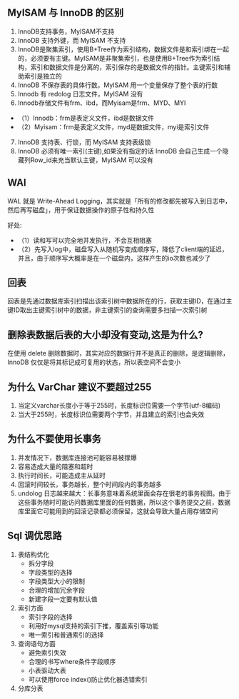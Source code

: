 ## MyISAM 与 InnoDB 的区别

1. InnoDB支持事务，MyISAM不支持 
2. InnoDB 支持外键，而 MyISAM 不支持 
3. InnoDB是聚集索引，使用B+Tree作为索引结构，数据文件是和索引绑在一起的，必须要有主键。MyISAM是非聚集索引，也是使用B+Tree作为索引结构，索引和数据文件是分离的，索引保存的是数据文件的指针。主键索引和辅助索引是独立的 
4. InnoDB 不保存表的具体行数。MyISAM 用一个变量保存了整个表的行数 
5. Innodb 有 redolog 日志文件，MyISAM 没有 
6. Innodb存储文件有frm、ibd，而Myisam是frm、MYD、MYI
  - （1）Innodb：frm是表定义文件，ibd是数据文件
  - （2）Myisam：frm是表定义文件，myd是数据文件，myi是索引文件
7. InnoDB 支持表、行锁，而 MyISAM 支持表级锁
8. InnoDB 必须有唯一索引(主键),如果没有指定的话 InnoDB 会自己生成一个隐藏列Row_id来充当默认主键，MyISAM 可以没有

## WAl
WAL 就是 Write-Ahead Logging，其实就是「所有的修改都先被写入到日志中，然后再写磁盘」，用于保证数据操作的原子性和持久性  

好处:  
- （1）读和写可以完全地并发执行，不会互相阻塞
- （2）先写入log中，磁盘写入从随机写变成顺序写，降低了client端的延迟，并且，由于顺序写大概率是在一个磁盘内，这样产生的io次数也减少了

## 回表
回表是先通过数据库索引扫描出该索引树中数据所在的行，获取主键ID，在通过主键ID取出主键索引树中的数据，非主键索引的查询需要多扫描一次索引树

## 删除表数据后表的大小却没有变动,这是为什么?
在使用 delete 删除数据时，其实对应的数据行并不是真正的删除，是逻辑删除，InnoDB 仅仅是将其标记成可复用的状态，所以表空间不会变小

## 为什么 VarChar 建议不要超过255
1. 当定义varchar长度小于等于255时，长度标识位需要一个字节(utf-8编码)
2. 当大于255时，长度标识位需要两个字节，并且建立的索引也会失效

## 为什么不要使用长事务
1. 并发情况下，数据库连接池可能容易被撑爆 
2. 容易造成大量的阻塞和超时 
3. 执行时间长，可能造成主从延时 
4. 回滚时间较长，事务越长，整个时间段内的事务越多 
5. undolog 日志越来越大：长事务意味着系统里面会存在很老的事务视图。由于这些事务随时可能访问数据库里面的任何数据，所以这个事务提交之前，数据库里面它可能用到的回滚记录都必须保留，这就会导致大量占用存储空间

## Sql 调优思路
1. 表结构优化
   - 拆分字段
   - 字段类型的选择
   - 字段类型大小的限制
   - 合理的增加冗余字段
   - 新建字段一定要有默认值
2. 索引方面
   - 索引字段的选择
   - 利用好mysql支持的索引下推，覆盖索引等功能
   - 唯一索引和普通索引的选择
3. 查询语句方面
   - 避免索引失效
   - 合理的书写where条件字段顺序
   - 小表驱动大表
   - 可以使用force index()防止优化器选错索引
4. 分库分表